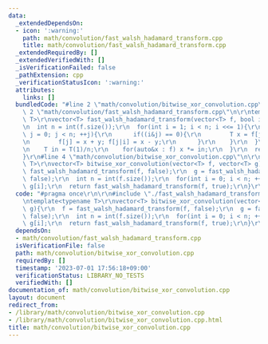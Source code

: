 ```yaml
---
data:
  _extendedDependsOn:
  - icon: ':warning:'
    path: math/convolution/fast_walsh_hadamard_transform.cpp
    title: math/convolution/fast_walsh_hadamard_transform.cpp
  _extendedRequiredBy: []
  _extendedVerifiedWith: []
  _isVerificationFailed: false
  _pathExtension: cpp
  _verificationStatusIcon: ':warning:'
  attributes:
    links: []
  bundledCode: "#line 2 \"math/convolution/bitwise_xor_convolution.cpp\"\n\r\n#line\
    \ 2 \"math/convolution/fast_walsh_hadamard_transform.cpp\"\n\r\ntemplate<typename\
    \ T>\r\nvector<T> fast_walsh_hadamard_transform(vector<T> f, bool inv = false){\r\
    \n  int n = int(f.size());\r\n  for(int i = 1; i < n; i <<= 1){\r\n    for(int\
    \ j = 0; j < n; ++j){\r\n      if((i&j) == 0){\r\n        T x = f[j], y = f[j|i];\r\
    \n        f[j] = x + y; f[j|i] = x - y;\r\n      }\r\n    }\r\n  }\r\n  if(inv){\r\
    \n    T in = T(1)/n;\r\n    for(auto&x : f) x *= in;\r\n  }\r\n  return f;\r\n\
    }\r\n#line 4 \"math/convolution/bitwise_xor_convolution.cpp\"\n\r\ntemplate<typename\
    \ T>\r\nvector<T> bitwise_xor_convolution(vector<T> f, vector<T> g){\r\n  f =\
    \ fast_walsh_hadamard_transform(f, false);\r\n  g = fast_walsh_hadamard_transform(g,\
    \ false);\r\n  int n = int(f.size());\r\n  for(int i = 0; i < n; ++i) f[i] *=\
    \ g[i];\r\n  return fast_walsh_hadamard_transform(f, true);\r\n}\r\n"
  code: "#pragma once\r\n\r\n#include \"./fast_walsh_hadamard_transform.cpp\"\r\n\r\
    \ntemplate<typename T>\r\nvector<T> bitwise_xor_convolution(vector<T> f, vector<T>\
    \ g){\r\n  f = fast_walsh_hadamard_transform(f, false);\r\n  g = fast_walsh_hadamard_transform(g,\
    \ false);\r\n  int n = int(f.size());\r\n  for(int i = 0; i < n; ++i) f[i] *=\
    \ g[i];\r\n  return fast_walsh_hadamard_transform(f, true);\r\n}\r\n"
  dependsOn:
  - math/convolution/fast_walsh_hadamard_transform.cpp
  isVerificationFile: false
  path: math/convolution/bitwise_xor_convolution.cpp
  requiredBy: []
  timestamp: '2023-07-01 17:56:18+09:00'
  verificationStatus: LIBRARY_NO_TESTS
  verifiedWith: []
documentation_of: math/convolution/bitwise_xor_convolution.cpp
layout: document
redirect_from:
- /library/math/convolution/bitwise_xor_convolution.cpp
- /library/math/convolution/bitwise_xor_convolution.cpp.html
title: math/convolution/bitwise_xor_convolution.cpp
---
```


